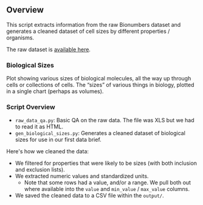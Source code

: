## Overview

This script extracts information from the raw Bionumbers dataset and generates a cleaned dataset of cell sizes by different properties / organisms.

The raw dataset is [available here](https://bionumbers.hms.harvard.edu/resources.aspx).

### Biological Sizes

Plot showing various sizes of biological molecules, all the way up through cells or collections of cells. The “sizes” of various things in biology, plotted in a single chart (perhaps as volumes).

### Script Overview

- `raw_data_qa.py`: Basic QA on the raw data. The file was XLS but we had to read it as HTML.
- `gen_biological_sizes.py`: Generates a cleaned dataset of biological sizes for use in our first data brief.

Here's how we cleaned the data:
- We filtered for properties that were likely to be sizes (with both inclusion and exclusion lists).
- We extracted numeric values and standardized units.
    - Note that some rows had a value, and/or a range. We pull both out where available into the `value` and `min_value` / `max_value` columns.
- We saved the cleaned data to a CSV file within the `output/`.